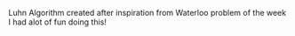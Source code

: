 Luhn Algorithm created after inspiration from Waterloo problem of the week
I had alot of fun doing this!
